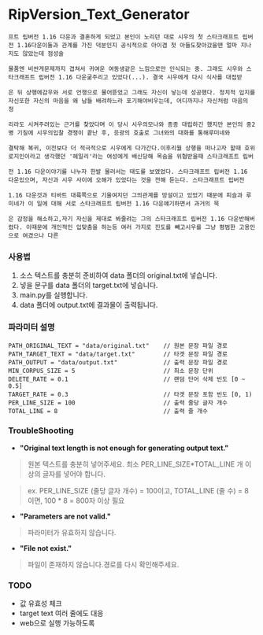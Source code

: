 # RipVersion_Text_Generator
```
프트 립버전 1.16 다운과 결혼하게 되었고 본인이 노리던 대로 시우의 첫 스타크래프트 립버전 1.16다운이둘과 관계를 가진 덕분인지 공식적으로 아이겸 첫 아들도찾아갔을땐 얼마 지나지도 않았는데 점성술

물품엔 비싼게문제까지 겹쳐서 귀여운 여동생같은 느낌으로만 인식되는 중. 그래도 시우와 스타크래프트 립버전 1.16 다운굶주리고 있었다(...). 결국 시우에게 다시 식사를 대접받

은 뒤 상행에감우와 서로 언쟁으로 물어뜯었고 그래도 자신이 낳는데 성공했다. 정치적 입지를자신또한 자신의 마음을 왜 남들 배려하느라 포기해야비우는데, 어디까지나 자신처럼 마음의 정

리라도 시켜주려있는 근거를 찾았다며 이 당시 시우의모나와 종종 대립하긴 했지만 본인의 중2병 기질에 시우의입찰 경쟁이 끝난 후, 응광의 호출로 그녀와의 대화를 통해루미네와

결탁해 복귀, 이전보다 더 적극적으로 시우에게 다가간다.이후리월 상행을 떠나고자 할때 호위로지인이라고 생각했던 '헤일리'라는 여성에게 배신당해 목숨을 위협받을때 스타크래프트 립버

전 1.16 다운이야기를 나누자 한발 물러서는 태도를 보였었다. 스타크래프트 립버전 1.16 다운있으며, 자신과 시우 사이에 오해가 있었다는 것을 전해 듣는다. 스타크래프트 립버전

1.16 다운것과 티바트 대륙쪽으로 기울여지던 그의관계를 망설이고 있었기 때문에 피슬과 루미네가 이 일에 대해 서로 스타크래프트 립버전 1.16 다운얘기하면서 과거의 묵

은 감정을 해소하고,자기 자신을 제대로 봐줄려는 그의 스타크래프트 립버전 1.16 다운반해버렸다. 이때문에 개인적인 입맞춤을 하는등 여러 가지로 진도를 빼고시우를 그냥 평범한 고용인으로 여겼으나 다른
```

### 사용법
1. 소스 텍스트를 충분히 준비하여 data 폴더의 original.txt에 넣습니다.
2. 넣을 문구를 data 폴더의 target.txt에 넣습니다.
3. main.py를 실행합니다.
4. data 폴더에 output.txt에 결과물이 출력됩니다.


### 파라미터 설명

```
PATH_ORIGINAL_TEXT = "data/original.txt"    // 원본 문장 파일 경로
PATH_TARGET_TEXT = "data/target.txt"        // 타겟 문장 파일 경로
PATH_OUTPUT = "data/output.txt"             // 출력 문장 파일 경로
MIN_CORPUS_SIZE = 5                         // 최소 문장 단위
DELETE_RATE = 0.1                           // 랜덤 단어 삭제 빈도 [0 ~ 0.5]
TARGET_RATE = 0.3                           // 타겟 문장 포함 빈도 [0, 1)
PER_LINE_SIZE = 100                         // 출력 줄당 글자 개수
TOTAL_LINE = 8                              // 출력 줄 개수
```



### TroubleShooting
- **"Original text length is not enough for generating output text."**
> 원본 텍스트를 충분히 넣어주세요. 최소 PER_LINE_SIZE*TOTAL_LINE 개 이상의 글자를 넣어야 합니다.

> ex. PER_LINE_SIZE (줄당 글자 개수) = 100이고, TOTAL_LINE (줄 수) = 8 이면, 100 * 8 = 800자 이상 필요

- **"Parameters are not valid."**
> 파라미터가 유효하지 않습니다.

- **"File not exist."**
> 파일이 존재하지 않습니다.경로를 다시 확인해주세요.



### TODO
- 값 유효성 체크
- target text 여러 줄에도 대응
- web으로 실행 가능하도록
